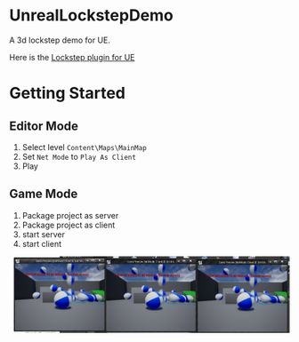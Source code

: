 # UnrealLockstepDemo
A 3d lockstep demo for UE.

Here is the [Lockstep plugin for UE](https://github.com/nustxujun/Arx)


# Getting Started
## Editor Mode
1. Select level ``Content\Maps\MainMap``
2. Set ``Net Mode`` to ``Play As Client`` 
3. Play


## Game Mode
1. Package project as server
2. Package project as client
3. start server
4. start client


![](Docs/ScreenShot.png)